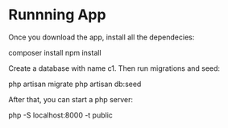 # Runnning App

Once you download the app, install all the dependecies:

composer install
npm install

Create a database with name c1. Then run migrations and seed: 

php artisan migrate
php artisan db:seed

After that, you can start a php server:

php -S localhost:8000 -t public
